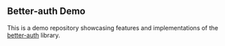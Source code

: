 ## Better-auth Demo

This is a demo repository showcasing features and implementations of the [better-auth](https://better-auth.vercel.app/) library.

